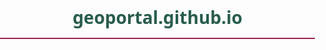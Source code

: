 # geoportal.github.io
<!DOCTYPE html>
<html lang="es">
<head>
    <meta charset="UTF-8">
    <meta name="viewport" content="width=device-width, initial-scale=1.0">
    <title>Manual de Usuario AgroSpectro</title>
    <style>
        /* Estilos generales */
        body {
            font-family: 'Segoe UI', Tahoma, Geneva, Verdana, sans-serif;
            line-height: 1.6;
            color: #13322B;
            margin: 0;
            padding: 0;
        }

        /* Encabezado del Gobierno de México */
        .gov-header {
            background-color: #003D3A;
            padding: 0.5rem;
            text-align: left; /* Alineación del logo a la izquierda */
            display: flex;
            align-items: center; /* Alineación vertical del logo */
        }

        .gov-header img {
            max-height: 50px;
            margin-left: 1rem; /* Margen para separar el logo del borde */
        }

        /* Encabezado y navegación principal */
        header {
            background-color: #003D3A;
            padding: 1rem;
            position: sticky;
            top: 0;
            z-index: 1000;
            display: flex;
            align-items: center;
            justify-content: space-between;
        }

        nav {
            display: flex;
            flex-grow: 1;
            justify-content: space-around;
        }

        nav ul {
            list-style-type: none;
            padding: 0;
            display: flex;
            margin: 0;
            width: 100%;
            justify-content: space-around;
        }

        nav ul li a {
            color: #D4C19C;
            text-decoration: none;
            padding: 0.5rem 1rem;
            border-radius: 5px;
            transition: background-color 0.3s;
        }

        nav ul li a:hover {
            background-color: #9D2449;
        }

        /* Contenido principal */
        main {
            background-color: #fff;
            padding: 2rem;
            border-radius: 8px;
            box-shadow: 0 4px 6px rgba(78, 35, 46, 0.1);
        }

        h1, h2 {
            color: #285C4D;
            text-align: center;
        }

        h1 {
            border-bottom: 2px solid #9D2449;
            padding-bottom: 10px;
        }

        /* Secciones */
        section {
            margin-bottom: 2rem;
        }

        /* Imágenes y capturas de pantalla */
        .imagen-ejemplo {
            display: block;
            max-width: 80%;
            height: auto;
            margin: 1rem auto;
            border: 1px solid #B38E5D;
            border-radius: 4px;
            box-shadow: 0 2px 4px rgba(78, 35, 46, 0.1);
        }

        .imagen-grande {
            max-width: 90%;
        }

        /* Botones y elementos interactivos */
        .btn {
            display: block;
            width: 200px;
            background-color: #003D3A;
            color: #D4C19C;
            padding: 0.5rem 1rem;
            border-radius: 5px;
            text-decoration: none;
            transition: background-color 0.3s;
            text-align: center;
            margin: 1rem auto;
        }

        .btn:hover {
            background-color: #13322B;
        }

        /* Pie de página */
        footer {
            text-align: center;
            margin-top: 2rem;
            padding: 1rem;
            background-color: #285C4D;
            color: #D4C19C;
        }

        /* Responsive */
        @media (max-width: 768px) {
            nav ul {
                flex-direction: column;
            }

            nav ul li {
                margin-bottom: 0.5rem;
            }
        }
    </style>
</head>
<body>
    <div class="gov-header">
        <img src="https://framework-gb.cdn.gob.mx/landing/img/logoheader.svg" alt="Gobierno de México">
    </div>

    <header>
        <nav>
            <ul>
                <li><a href="#introduccion">Introducción</a></li>
                <li><a href="#interfaz">Interfaz</a></li>
                <li><a href="#contacto">Contacto</a></li>
            </ul>
        </nav>
    </header>

    <main>
        <section id="introduccion">
            <h1>Manual de Usuario del Geoportal AgroSpectro</h1>
            <p>Este manual está diseñado para guiarte paso a paso en el uso de la plataforma. Sigue estas instrucciones para aprovechar al máximo todas sus funciones.</p>
        </section>

        <section>
            <p>A continuación, se detalla el contenido para cada sección de la interfaz y funcionalidades del geoportal:</p>
        </section>

        <section id="interfaz">
            <h2>Interfaz de usuario y navegación básica</h2>
            <p>La interfaz del geoportal es sencilla y fácil de manejar. A continuación, te explicamos los elementos principales:</p>
            
            <h3>1. Herramienta de trazado de polígonos</h3>
            <p>Con esta herramienta puedes dibujar un polígono que marque tu área de interés en el mapa.</p>
            <img src="imagenes/1ayuda.jpg" alt="Herramienta de trazado de polígonos" class="imagen-ejemplo">

            <h3>2. Selección del área de interés</h3>
            <p>Después de habilitar la herramienta de trazado, elige la opción indicada en un recuadro rojo. Esto te permitirá comenzar a definir el área exacta que quieres analizar.</p>
            <img src="imagenes/2 recorte.PNG" alt="Selección del área de interés" class="imagen-ejemplo">

            <h3>3. Ingreso de fechas</h3>
            <p>Luego de seleccionar el área, ingresa la fecha de inicio y final del periodo que deseas analizar. Usa el formato "AAAA-MM-DD" para asegurarte de que el sistema lo reconozca correctamente.</p>
            <img src="imagenes/3_recorte.PNG" alt="Ingreso de fechas" class="imagen-ejemplo">
            
            <p>A continuación, te mostramos un ejemplo de cómo ingresar las fechas correctamente en el formato requerido (YYYY-MM-DD).</p>
            <img src="imagenes/4_recorte.PNG" alt="Ejemplo de ingreso de fechas" class="imagen-ejemplo">

            <h3>4. Selección del tipo de índice</h3>
            <p>El siguiente paso es elegir el tipo de índice que utilizarás en tu análisis. Puedes optar por índices normalizados o no normalizados, dependiendo la necesidad.</p>
            <img src="imagenes/5_recorte.png" alt="Selección del tipo de índice" class="imagen-ejemplo">

            <h3>5. Procesamiento de datos</h3>
            <p>Una vez que todo esté listo, haz clic en el botón "Procesar". El sistema comenzará a analizar el área y las fechas que seleccionaste y te mostrará los resultados.</p>
            <img src="imagenes/6_recorte.PNG" alt="Botón de procesamiento" class="imagen-ejemplo">
        </section>

        <section id="contacto">
            <h2>Contacto para soporte</h2>
            <p>Si necesitas ayuda adicional, no dudes en contactarnos:</p>
            <ul>
                <li>Email: soporte@tugeoportal.com</li>
                <li>Teléfono: +1 234 567 890</li>
                <li>Dirección: Calle Ejemplo 123, Ciudad, País</li>
            </ul>
        </section>
    </main>

    <footer>
        <p>&copy; 2024 AgroSpectro. Todos los derechos reservados.</p>
    </footer>
</body>
</html>
